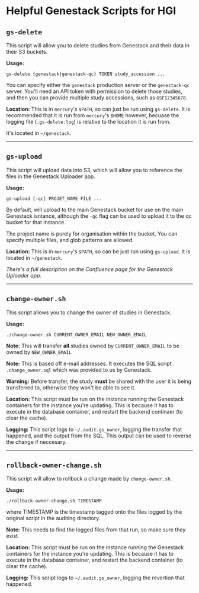 # Helpful Genestack Scripts for HGI

## `gs-delete`

This script will allow you to delete studies from Genestack and their data in their S3 buckets.

**Usage:**
```
gs-delete {genestack|genestack-qc} TOKEN study_accession ...
```

You can specify either the `genestack` production server or the `genestack-qc` server. You'll need an API token with permission to delete those studies, and then you can provide multiple study accessions, such as `GSF12345678`.

**Location:**
This is in `mercury`'s `$PATH`, so can just be run using `gs-delete`. It is recommended that it is run from `mercury`'s `$HOME` however, becuase the logging file (`.gs-delete.log`) is relative to the location it is run from.

It's located in `~/genestack`.

---

## `gs-upload`

This script will upload data into S3, which will allow you to reference the files in the Genestack Uploader app.

**Usage:**
```
gs-upload [-qc] PROJET_NAME FILE ...
```

By default, will upload to the main Genestack bucket for use on the main Genestack isntance, although the `-qc` flag can be used to upload it to the qc bucket for that instance.

The project name is purely for organisation within the bucket. You can specify multiple files, and glob patterns are allowed.

**Location:**
This is in `mercury`'s `$PATH`, so can be just run using `gs-upload`. It is located in `~/genestack`.

*There's a full description on the Confluence page for the Genestack Uploader app.*

---

## `change-owner.sh`

This script allows you to change the owner of studies in Genestack.

**Usage:**
```
./change-owner.sh CURRENT_OWNER_EMAIL NEW_OWNER_EMAIL
```

**Note:** This will transfer **all** studies owned by `CURRENT_OWNER_EMAIL` to be owned by `NEW_OWNER_EMAIL`

**Note:** This is based off e-mail addresses. It executes the SQL script `.change_owner.sql` which was provided to us by Genestack.

**Warning:** Before transfer, the study **must** be shared with the user it is being transferred to, otherwise they won't be able to see it.

**Location:** This script must be run on the instance running the Genestack containers for the instance you're updating. This is because it has to execute in the database container, and restart the backend continaer (to clear the cache).

**Logging:** This script logs to `~/.audit.gs_owner`, logging the transfer that happened, and the output from the SQL. This output can be used to reverse the change if neccesary.

---

## `rollback-owner-change.sh`

This script will allow to rollback a change made by `change-owner.sh`.

**Usage:**
```
./rollback-owner-change.sh TIMESTAMP
```
where TIMESTAMP is the timestamp tagged onto the files logged by the original script in the auditing directory.

**Note:** This needs to find the logged files from that run, so make sure they exist.

**Location:** This script must be run on the instance running the Genestack containers for the instance you're updating. This is because it has to execute in the database container, and restart the backend container (to clear the cache).

**Logging:** This script logs to `~/.audit.gs_owner`, logging the revertion that happened.
